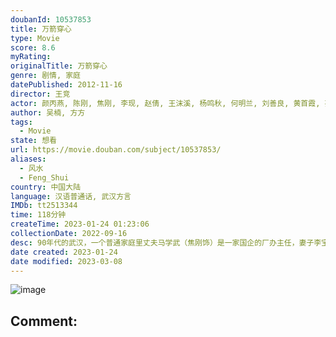 ```yaml
---
doubanId: 10537853
title: 万箭穿心
type: Movie
score: 8.6
myRating: 
originalTitle: 万箭穿心
genre: 剧情, 家庭
datePublished: 2012-11-16
director: 王竞
actor: 颜丙燕, 陈刚, 焦刚, 李现, 赵倩, 王沫溪, 杨鸣秋, 何明兰, 刘善良, 黄首霞, 孙仲江, 张瑞田, 余龙钢
author: 吴楠, 方方
tags:
  - Movie
state: 想看
url: https://movie.douban.com/subject/10537853/
aliases:
  - 风水
  - Feng_Shui
country: 中国大陆
language: 汉语普通话, 武汉方言
IMDb: tt2513344
time: 118分钟
createTime: 2023-01-24 01:23:06
collectionDate: 2022-09-16
desc: 90年代的武汉，一个普通家庭里丈夫马学武（焦刚饰）是一家国企的厂办主任，妻子李宝莉（颜丙燕饰）是汉正街的一名小贩，二人还有一个儿子小宝（李现饰）。一次企业分房让这个家庭住进了新房，岂料从搬家那天...
date created: 2023-01-24
date modified: 2023-03-08
---
```


![image](p1759644668.jpg)

Comment:
---
